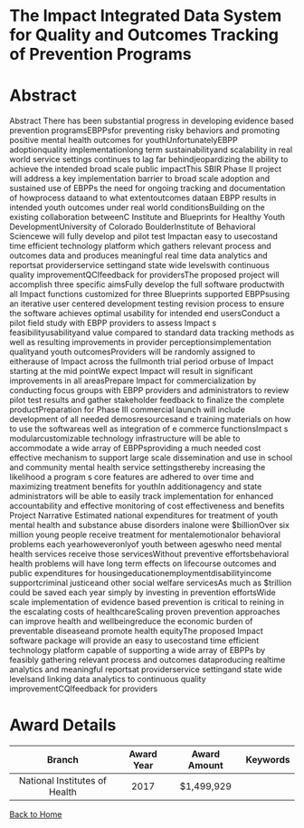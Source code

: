 
The Impact Integrated Data System for Quality and Outcomes Tracking of Prevention Programs
==========================================================================================

# Abstract


Abstract There has been substantial progress in developing evidence based prevention programsEBPPsfor preventing risky behaviors and promoting positive mental health outcomes for youthUnfortunatelyEBPP adoptionquality implementationlong term sustainabilityand scalability in real world service settings continues to lag far behindjeopardizing the ability to achieve the intended broad scale public impactThis SBIR Phase II project will address a key implementation barrier to broad scale adoption and sustained use of EBPPs the need for ongoing tracking and documentation of howprocess dataand to what extentoutcomes dataan EBPP results in intended youth outcomes under real world conditionsBuilding on the existing collaboration betweenC Institute and Blueprints for Healthy Youth DevelopmentUniversity of Colorado BoulderInstitute of Behavioral Sciencewe will fully develop and pilot test Impactan easy to usecostand time efficient technology platform which gathers relevant process and outcomes data and produces meaningful real time data analytics and reportsat providerservice settingand state wide levelswith continuous quality improvementQCIfeedback for providersThe proposed project will accomplish three specific aimsFully develop the full software productwith all Impact functions customized for three Blueprints supported EBPPsusing an iterative user centered development testing revision process to ensure the software achieves optimal usability for intended end usersConduct a pilot field study with EBPP providers to assess Impact s feasibilityusabilityand value compared to standard data tracking methods as well as resulting improvements in provider perceptionsimplementation qualityand youth outcomesProviders will be randomly assigned to eitherause of Impact across the fullmonth trial period orbuse of Impact starting at the mid pointWe expect Impact will result in significant improvements in all areasPrepare Impact for commercialization by conducting focus groups with EBPP providers and administrators to review pilot test results and gather stakeholder feedback to finalize the complete productPreparation for Phase III commercial launch will include development of all needed demosresourcesand e training materials on how to use the softwareas well as integration of e commerce functionsImpact s modularcustomizable technology infrastructure will be able to accommodate a wide array of EBPPsproviding a much needed cost effective mechanism to support large scale dissemination and use in school and community mental health service settingsthereby increasing the likelihood a program s core features are adhered to over time and maximizing treatment benefits for youthIn additionagency and state administrators will be able to easily track implementation for enhanced accountability and effective monitoring of cost effectiveness and benefits Project Narrative Estimated national expenditures for treatment of youth mental health and substance abuse disorders inalone were $billionOver six million young people receive treatment for mentalemotionalor behavioral problems each yearhoweveronlyof youth between ageswho need mental health services receive those servicesWithout preventive effortsbehavioral health problems will have long term effects on lifecourse outcomes and public expenditures for housingeducationemploymentdisabilityincome supportcriminal justiceand other social welfare servicesAs much as $trillion could be saved each year simply by investing in prevention effortsWide scale implementation of evidence based prevention is critical to reining in the escalating costs of healthcareScaling proven prevention approaches can improve health and wellbeingreduce the economic burden of preventable diseaseand promote health equityThe proposed Impact software package will provide an easy to usecostand time efficient technology platform capable of supporting a wide array of EBPPs by feasibly gathering relevant process and outcomes dataproducing realtime analytics and meaningful reportsat providerservice settingand state wide levelsand linking data analytics to continuous quality improvementCQIfeedback for providers  

# Award Details

|Branch|Award Year|Award Amount|Keywords|
| :---: | :---: | :---: | :---: |
|National Institutes of Health|2017|$1,499,929||
  
  


[Back to Home](https://github.com/chrischow/dod_sbir_awards#2558)